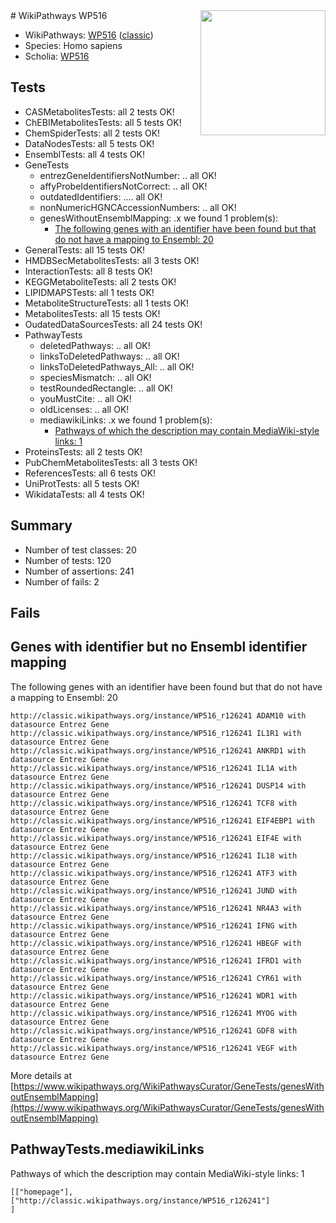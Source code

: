 <img style="float: right; width: 200px" src="https://upload.wikimedia.org/wikipedia/commons/thumb/8/83/Wplogo_with_text_500.png/640px-Wplogo_with_text_500.png" />
# WikiPathways WP516

* WikiPathways: [WP516](https://wikipathways.org/pathways/WP516) ([classic](https://classic.wikipathways.org/instance/WP516))
* Species: Homo sapiens
* Scholia: [WP516](https://scholia.toolforge.org/wikipathways/WP516)
## Tests
* CASMetabolitesTests: all 2 tests OK!
* ChEBIMetabolitesTests: all 5 tests OK!
* ChemSpiderTests: all 2 tests OK!
* DataNodesTests: all 5 tests OK!
* EnsemblTests: all 4 tests OK!
* GeneTests
    * entrezGeneIdentifiersNotNumber: .. all OK!
    * affyProbeIdentifiersNotCorrect: .. all OK!
    * outdatedIdentifiers: .... all OK!
    * nonNumericHGNCAccessionNumbers: .. all OK!
    * genesWithoutEnsemblMapping: .x we found 1 problem(s):
        * [The following genes with an identifier have been found but that do not have a mapping to Ensembl: 20](#c4e5432c)
* GeneralTests: all 15 tests OK!
* HMDBSecMetabolitesTests: all 3 tests OK!
* InteractionTests: all 8 tests OK!
* KEGGMetaboliteTests: all 2 tests OK!
* LIPIDMAPSTests: all 1 tests OK!
* MetaboliteStructureTests: all 1 tests OK!
* MetabolitesTests: all 15 tests OK!
* OudatedDataSourcesTests: all 24 tests OK!
* PathwayTests
    * deletedPathways: .. all OK!
    * linksToDeletedPathways: .. all OK!
    * linksToDeletedPathways_All: .. all OK!
    * speciesMismatch: .. all OK!
    * testRoundedRectangle: .. all OK!
    * youMustCite: .. all OK!
    * oldLicenses: .. all OK!
    * mediawikiLinks: .x we found 1 problem(s):
        * [Pathways of which the description may contain MediaWiki-style links: 1](#da69cf45)
* ProteinsTests: all 2 tests OK!
* PubChemMetabolitesTests: all 3 tests OK!
* ReferencesTests: all 6 tests OK!
* UniProtTests: all 5 tests OK!
* WikidataTests: all 4 tests OK!


## Summary

* Number of test classes: 20
* Number of tests: 120
* Number of assertions: 241
* Number of fails: 2

## Fails

<a name="c4e5432c" />

## Genes with identifier but no Ensembl identifier mapping

The following genes with an identifier have been found but that do not have a mapping to Ensembl: 20
```
http://classic.wikipathways.org/instance/WP516_r126241 ADAM10 with datasource Entrez Gene
http://classic.wikipathways.org/instance/WP516_r126241 IL1R1 with datasource Entrez Gene
http://classic.wikipathways.org/instance/WP516_r126241 ANKRD1 with datasource Entrez Gene
http://classic.wikipathways.org/instance/WP516_r126241 IL1A with datasource Entrez Gene
http://classic.wikipathways.org/instance/WP516_r126241 DUSP14 with datasource Entrez Gene
http://classic.wikipathways.org/instance/WP516_r126241 TCF8 with datasource Entrez Gene
http://classic.wikipathways.org/instance/WP516_r126241 EIF4EBP1 with datasource Entrez Gene
http://classic.wikipathways.org/instance/WP516_r126241 EIF4E with datasource Entrez Gene
http://classic.wikipathways.org/instance/WP516_r126241 IL18 with datasource Entrez Gene
http://classic.wikipathways.org/instance/WP516_r126241 ATF3 with datasource Entrez Gene
http://classic.wikipathways.org/instance/WP516_r126241 JUND with datasource Entrez Gene
http://classic.wikipathways.org/instance/WP516_r126241 NR4A3 with datasource Entrez Gene
http://classic.wikipathways.org/instance/WP516_r126241 IFNG with datasource Entrez Gene
http://classic.wikipathways.org/instance/WP516_r126241 HBEGF with datasource Entrez Gene
http://classic.wikipathways.org/instance/WP516_r126241 IFRD1 with datasource Entrez Gene
http://classic.wikipathways.org/instance/WP516_r126241 CYR61 with datasource Entrez Gene
http://classic.wikipathways.org/instance/WP516_r126241 WDR1 with datasource Entrez Gene
http://classic.wikipathways.org/instance/WP516_r126241 MYOG with datasource Entrez Gene
http://classic.wikipathways.org/instance/WP516_r126241 GDF8 with datasource Entrez Gene
http://classic.wikipathways.org/instance/WP516_r126241 VEGF with datasource Entrez Gene
```

More details at [https://www.wikipathways.org/WikiPathwaysCurator/GeneTests/genesWithoutEnsemblMapping](https://www.wikipathways.org/WikiPathwaysCurator/GeneTests/genesWithoutEnsemblMapping)

<a name="da69cf45" />

## PathwayTests.mediawikiLinks

Pathways of which the description may contain MediaWiki-style links: 1
```
[["homepage"],
["http://classic.wikipathways.org/instance/WP516_r126241"]
]
```

